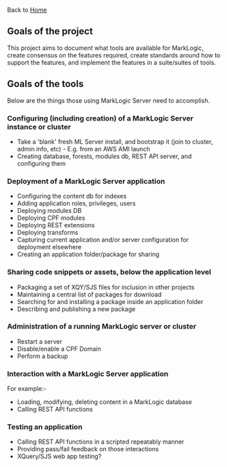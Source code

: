 Back to [Home](../README.md)

## Goals of the project

This project aims to document what tools are available for MarkLogic, create consensus on the features required,
create standards around how to support the features, and implement the features in a suite/suites of tools.

## Goals of the tools

Below are the things those using MarkLogic Server need to accomplish.

### Configuring (including creation) of a MarkLogic Server instance or cluster

- Take a 'blank' fresh ML Server install, and bootstrap it (join to cluster, admin info, etc) - E.g. from an AWS AMI launch
- Creating database, forests, modules db, REST API server, and configuring them

### Deployment of a MarkLogic Server application

- Configuring the content db for indexes
- Adding application roles, privileges, users
- Deploying modules DB
- Deploying CPF modules
- Deploying REST extensions
- Deploying transforms
- Capturing current application and/or server configuration for deployment elsewhere
- Creating an application folder/package for sharing 

### Sharing code snippets or assets, below the application level

- Packaging a set of XQY/SJS files for inclusion in other projects
- Maintaining a central list of packages for download
- Searching for and installing a package inside an application folder
- Describing and publishing a new package  

### Administration of a running MarkLogic server or cluster

- Restart a server
- Disable/enable a CPF Domain
- Perform a backup

### Interaction with a MarkLogic Server application

For example:-

- Loading, modifying, deleting content in a MarkLogic database
- Calling REST API functions


### Testing an application

- Calling REST API functions in a scripted repeatably manner
- Providing pass/fail feedback on those interactions
- XQuery/SJS web app testing?
